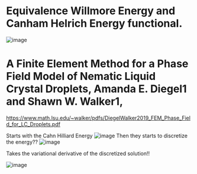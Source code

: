 # Equivalence Willmore Energy and Canham Helrich Energy functional.

![image](https://user-images.githubusercontent.com/43385748/202161874-592bbf24-e139-4c08-94f6-1f1ce31e98f4.png)


# A Finite Element Method for a Phase Field Model of Nematic Liquid Crystal Droplets, Amanda E. Diegel1 and Shawn W. Walker1,

https://www.math.lsu.edu/~walker/pdfs/DiegelWalker2019_FEM_Phase_Field_for_LC_Droplets.pdf

Starts with the Cahn Hilliard Energy
![image](https://user-images.githubusercontent.com/43385748/202180030-d4fe6214-32cd-486e-8e06-d9b8b17beadd.png)
Then they starts to discretize the energy??
![image](https://user-images.githubusercontent.com/43385748/202180222-c32aedc5-6c1f-4856-8c78-486031b32cd6.png)

Takes the variational derivative of the discretized solution!!

![image](https://user-images.githubusercontent.com/43385748/202180436-9527d987-ac35-4651-a7a3-96775b79093c.png)
